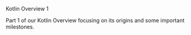 Kotlin Overview 1

Part 1 of our Kotlin Overview focusing on its origins and some important milestones.
